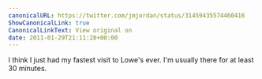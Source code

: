 ```yaml
---
canonicalURL: https://twitter.com/jmjordan/status/31459435574460416
ShowCanonicalLink: true
CanonicalLinkText: View original on
date: 2011-01-29T21:11:28+00:00
---
```

I think I just had my fastest visit to Lowe's ever. I'm usually there for at least 30 minutes.